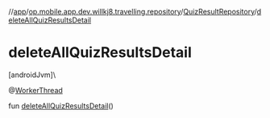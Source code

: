 //[app](../../../index.md)/[op.mobile.app.dev.willkj8.travelling.repository](../index.md)/[QuizResultRepository](index.md)/[deleteAllQuizResultsDetail](delete-all-quiz-results-detail.md)

# deleteAllQuizResultsDetail

[androidJvm]\

@[WorkerThread](https://developer.android.com/reference/kotlin/androidx/annotation/WorkerThread.html)

fun [deleteAllQuizResultsDetail](delete-all-quiz-results-detail.md)()
